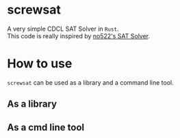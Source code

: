 # screwsat
A very simple CDCL SAT Solver in `Rust`.  
This code is really inspired by [no522's SAT Solver](https://github.com/not522/CompetitiveProgramming/blob/master/include/math/sat.hpp).  

# How to use
`screwsat` can be used as a library and a command line tool. 

## As a library

## As a cmd line tool
